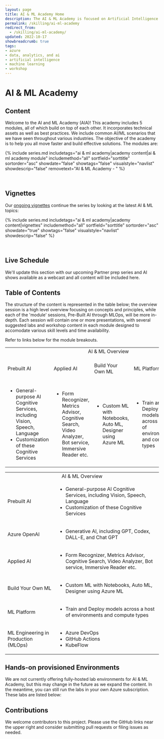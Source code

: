 ```yaml
---
layout: page
title: AI & ML Academy Home
description: The AI & ML Academy is focused on Artificial Intelligence and Machine Learning on the Microsoft Azure platform. 
permalink: /skilling/ai-ml-academy
redirect_from:
  - /skilling/ai-ml-academy/
updated: 2022-10-17
showbreadcrumb: true
tags:
- azure
- data, analytics, and ai
- artificial intelligence
- machine learning
- workshop
---
```


# AI & ML Academy

## Content

Welcome to the AI and ML Academy (AIA)! This academy includes 5 modules, all of which build on top of each other. It incorporates technical assets as well as best practices. We include common AI/ML scenarios that we have seen throughout various industries. The objective of the academy is to help you all move faster and build effective solutions. The modules are:

{% include series.md 
    includetags="ai & ml academy|academy content|ai & ml academy module" 
    includemethod="all" 
    sortfield="sorttitle" sortorder="asc" showdate="false" showtags="false" 
    visualstyle="navlist" showdescrip="false" removetext="AI & ML Academy - " 
%}

<div>&nbsp;</div>

## Vignettes

Our [ongoing vignettes](/PartnerResources/skilling/ai-ml-academy/vignettes) continue the series by looking at the latest AI & ML topics:

{% include series.md 
    includetags="ai & ml academy|academy content|vignettes" 
    includemethod="all" 
    sortfield="sorttitle" sortorder="asc" showdate="true" showtags="false" 
    visualstyle="navlist" showdescrip="false"
%}

<div>&nbsp;</div>

## Live Schedule

We'll update this section with our upcoming Partner prep series and AI shows available as a webcast and all content will be included here.

## Table of Contents

The structure of the content is represented in the table below; the overview session is a high level overview focusing on concepts and principles, while each of the 'module' sessions, Pre-Built AI through MLOps, will be more in-depth. Each session will contain one or more presentations, with several suggested labs and workshop content in each module designed to accomodate various skill levels and time availability.

Refer to links below for the module breakouts. 

<table>
<tr>
<td colspan="5" style="text-align: center;">AI & ML Overview</td>
</tr>
<tr>
<td>Prebuilt AI</td>
<td>Applied AI</td>
<td>Build Your Own ML</td>
<td>ML Platform</td>
<td>ML Engineering in Production (MLOps)</td>
</tr>
<tr>
<td>
  <ul>
    <li>General-purpose AI Cognitive Services, including Vision, Speech, Language</li>
    <li>Customization of these Cognitive Services</li>
  </ul>
</td>
<td>
  <ul>
    <li>Form Recognizer, Metrics Advisor, Cognitive Search, Video Analyzer, Bot service, Immersive Reader etc.</li>
  </ul>
</td>
<td>
  <ul>
    <li>Custom ML with Notebooks, Auto ML, Designer using Azure ML</li>
  </ul>
</td>
<td>
  <ul>
	  <li>Train and Deploy models across a host of environments and compute types</li>
		
  </ul>
</td>
<td>
  <ul>
    <li>Azure DevOps</li>
		<li>GitHub Actions</li>
    <li>KubeFlow</li>
  </ul>
</td>
</tr>
</table>

<table>
<tr>
<td colspan="2" style="text-align: center;">AI & ML Overview</td>
</tr>
<tr>
<td>Prebuilt AI</td>
<td>
  <ul>
    <li>General-purpose AI Cognitive Services, including Vision, Speech, Language</li>
    <li>Customization of these Cognitive Services</li>
  </ul>
</td>
</tr>
<tr>
<td>Azure OpenAI</td>
<td>
  <ul>
    <li>Generative AI, including GPT, Codex, DALL-E, and Chat GPT</li>
  </ul>
</td>
</tr>
<tr>
<td>Applied AI</td>
<td>
  <ul>
    <li>Form Recognizer, Metrics Advisor, Cognitive Search, Video Analyzer, Bot service, Immersive Reader etc.</li>
  </ul>
</td>
</tr>
<tr>
<td>Build Your Own ML</td>
<td>
  <ul>
    <li>Custom ML with Notebooks, Auto ML, Designer using Azure ML</li>
  </ul>
</td>
</tr>
<tr>
<td>ML Platform</td>
<td>
  <ul>
	  <li>Train and Deploy models across a host of environments and compute types</li>
  </ul>
</td>
</tr>
<tr>
<td>ML Engineering in Production (MLOps)</td>
<td>
  <ul>
    <li>Azure DevOps</li>
		<li>GitHub Actions</li>
    <li>KubeFlow</li>
  </ul>
</td>
</tr>
</table>

## Hands-on provisioned Environments

We are not currently offering fully-hosted lab environments for AI & ML Academy, but this may change in the future as we expand the content. In the meantime, you can still run the labs in your own Azure subscription. These labs are listed below:

## Contributions

We welcome contributors to this project. Please use the GitHub links near the upper right and consider submitting pull requests or filing issues as needed.
